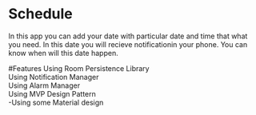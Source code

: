 # Schedule
In this app you can add your date with particular date and time that what you need.
In this date you will recieve notificationin your phone. 
You can know when will this date happen.

#Features
 Using Room Persistence Library <br>
Using Notification Manager<br>
Using Alarm Manager<br>
Using MVP Design Pattern<br>
-Using some Material design<br>
